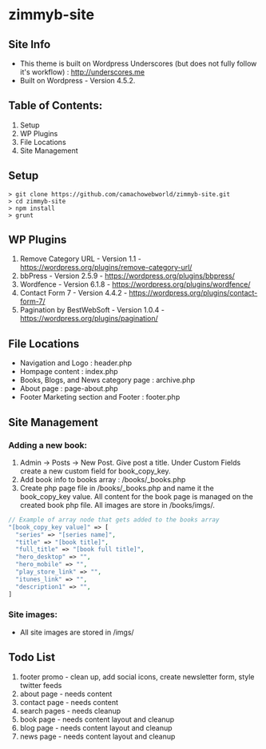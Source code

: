 # zimmyb-site

Site Info
---------------
* This theme is built on Wordpress Underscores (but does not fully follow it's workflow) : http://underscores.me
* Built on Wordpress - Version 4.5.2.

Table of Contents:
---------------
1. Setup
2. WP Plugins
3. File Locations
4. Site Management

Setup
---------------
```
> git clone https://github.com/camachowebworld/zimmyb-site.git
> cd zimmyb-site
> npm install
> grunt
```

WP Plugins
---------------
1. Remove Category URL - Version 1.1 - https://wordpress.org/plugins/remove-category-url/
2. bbPress - Version 2.5.9 - https://wordpress.org/plugins/bbpress/
3. Wordfence - Version 6.1.8 - https://wordpress.org/plugins/wordfence/
4. Contact Form 7 - Version 4.4.2 - https://wordpress.org/plugins/contact-form-7/
5. Pagination by BestWebSoft - Version 1.0.4 - https://wordpress.org/plugins/pagination/

File Locations
---------------
* Navigation and Logo : header.php
* Hompage content : index.php
* Books, Blogs, and News category page : archive.php
* About page : page-about.php
* Footer Marketing section and Footer : footer.php


Site Management
---------------
### Adding a new book:
1. Admin -> Posts -> New Post. Give post a title. Under Custom Fields create a new custom field for book_copy_key.
2. Add book info to books array : /books/_books.php
3. Create php page file in /books/_books.php and name it the book_copy_key value. All content for the book page is managed on the created book php file. All images are store in /books/imgs/.
```php
// Example of array node that gets added to the books array
"[book_copy_key value]" => [
  "series" => "[series name]",
  "title" => "[book title]",
  "full_title" => "[book full title]",
  "hero_desktop" => "",
  "hero_mobile" => "",
  "play_store_link" => "",
  "itunes_link" => "",
  "description1" => "",
]
```

### Site images:
* All site images are stored in /imgs/

Todo List
---------------
1. footer promo - clean up, add social icons, create newsletter form, style twitter feeds
2. about page - needs content
3. contact page - needs content
4. search pages - needs cleanup
5. book page - needs content layout and cleanup
6. blog page - needs content layout and cleanup
7. news page - needs content layout and cleanup
